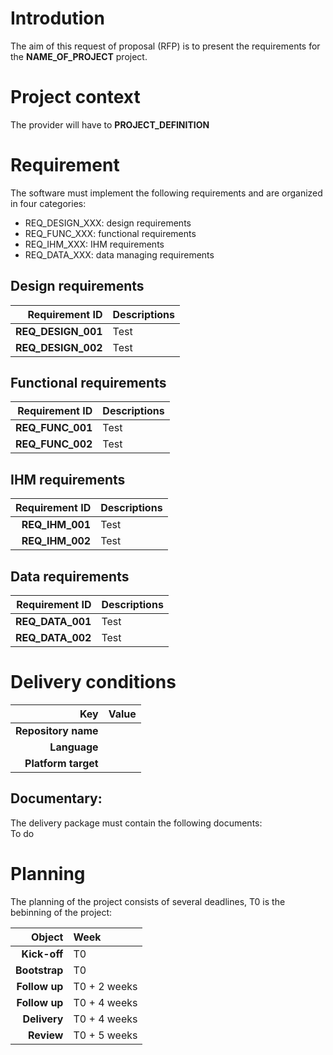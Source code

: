 # Introdution
The aim of this request of proposal (RFP) is to present the requirements for the **NAME_OF_PROJECT** project.

# Project context
The provider will have to **PROJECT_DEFINITION**

# Requirement
The software must implement the following requirements and are organized in four categories:

* REQ_DESIGN_XXX: design requirements
* REQ_FUNC_XXX: functional requirements
* REQ_IHM_XXX: IHM requirements
* REQ_DATA_XXX: data managing requirements

## Design requirements
|Requirement ID|Descriptions|
|---:|:---|
|**REQ_DESIGN_001**|Test|
|**REQ_DESIGN_002**|Test|

## Functional requirements
|Requirement ID|Descriptions|
|---:|:---|
|**REQ_FUNC_001**|Test|
|**REQ_FUNC_002**|Test|

## IHM requirements
|Requirement ID|Descriptions|
|---:|:---|
|**REQ_IHM_001**|Test|
|**REQ_IHM_002**|Test|

## Data requirements
|Requirement ID|Descriptions|
|---:|:---|
|**REQ_DATA_001**|Test|
|**REQ_DATA_002**|Test|

# Delivery conditions
|Key|Value|
|---:|:---|
|**Repository name**||
|**Language**||
|**Platform target**||


## Documentary:
The delivery package must contain the following documents:<br/>
To do

# Planning
The planning of the project consists of several deadlines, T0 is the bebinning of the project:

|**Object**|**Week**|
|---:|:---|
|**Kick-off**      |T0|
|**Bootstrap**     |T0|
|**Follow up**     |T0 + 2 weeks|
|**Follow up**     |T0 + 4 weeks|
|**Delivery**      |T0 + 4 weeks|
|**Review** 	   |T0 + 5 weeks|
